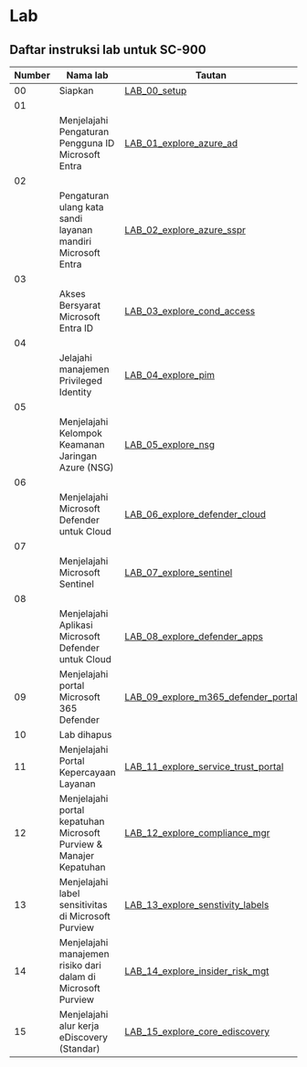 
# Lab

## Daftar instruksi lab untuk SC-900

| **Number** | **Nama lab** | **Tautan** |
|------|---------|----|
| 00 | Siapkan | [LAB_00_setup](LAB_00_setup.md) |
| 01
           | Menjelajahi Pengaturan Pengguna ID Microsoft Entra | [LAB_01_explore_azure_ad](LAB_01_explore_azure_ad.md) |
| 02
           | Pengaturan ulang kata sandi layanan mandiri Microsoft Entra | [LAB_02_explore_azure_sspr](LAB_02_explore_azure_sspr.md) |
| 03
           | Akses Bersyarat Microsoft Entra ID | [LAB_03_explore_cond_access](LAB_03_explore_cond_access.md) |
| 04
           | Jelajahi manajemen Privileged Identity | [LAB_04_explore_pim](LAB_04_explore_pim.md) |
| 05
           | Menjelajahi Kelompok Keamanan Jaringan Azure (NSG) | [LAB_05_explore_nsg](LAB_05_explore_nsg.md) |
| 06
           | Menjelajahi Microsoft Defender untuk Cloud | [LAB_06_explore_defender_cloud](LAB_06_explore_defender_cloud.md) |
| 07
           | Menjelajahi Microsoft Sentinel | [LAB_07_explore_sentinel](LAB_07_explore_sentinel.md) |
| 08
           | Menjelajahi Aplikasi Microsoft Defender untuk Cloud | [LAB_08_explore_defender_apps](LAB_08_explore_defender_apps.md) |
| 09 | Menjelajahi portal Microsoft 365 Defender | [LAB_09_explore_m365_defender_portal](LAB_09_explore_m365_defender_portal.md) |
| 10 | Lab dihapus |  |
| 11 | Menjelajahi Portal Kepercayaan Layanan | [LAB_11_explore_service_trust_portal](LAB_11_explore_service_trust_portal.md) |
| 12 | Menjelajahi portal kepatuhan Microsoft Purview & Manajer Kepatuhan | [LAB_12_explore_compliance_mgr](LAB_12_explore_compliance_mgr.md) |
| 13 | Menjelajahi label sensitivitas di Microsoft Purview | [LAB_13_explore_senstivity_labels](LAB_13_explore_senstivity_labels.md) |
| 14 | Menjelajahi manajemen risiko dari dalam di Microsoft Purview | [LAB_14_explore_insider_risk_mgt](LAB_14_explore_insider_risk_mgt.md) |
| 15 | Menjelajahi alur kerja eDiscovery (Standar) | [LAB_15_explore_core_ediscovery](LAB_15_explore_core_ediscovery.md) |
